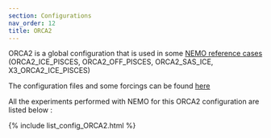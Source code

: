 ```yaml
---
section: Configurations
nav_order: 12
title: ORCA2
---
```


ORCA2 is a global configuration that is used in some [NEMO reference cases](https://sites.nemo-ocean.io/user-guide/cfgs.html) (ORCA2_ICE_PISCES, ORCA2_OFF_PISCES, ORCA2_SAS_ICE, X3_ORCA2_ICE_PISCES) 

The configuration files and some forcings can be found [here](https://gws-access.jasmin.ac.uk/public/nemo/sette_inputs/)

All the experiments performed with NEMO for this ORCA2 configuration are listed below :

{% include list_config_ORCA2.html %}

